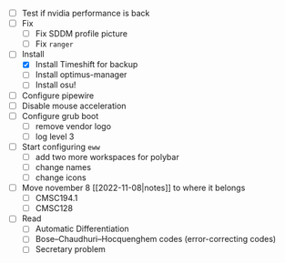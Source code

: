 
- [ ] Test if nvidia performance is back
- [ ] Fix
	- [ ] Fix SDDM profile picture
	- [ ] Fix `ranger`
- [ ] Install
	- [x] Install Timeshift for backup
	- [ ] Install optimus-manager
	- [ ] Install osu!
- [ ] Configure pipewire 
- [ ] Disable mouse acceleration
- [ ] Configure grub boot
	- [ ] remove vendor logo
	- [ ] log level 3
- [ ] Start configuring `eww`
	- [ ] add two more workspaces for polybar
	- [ ] change names
	- [ ] change icons
- [ ] Move  november 8 [[2022-11-08|notes]] to where it belongs
	- [ ] CMSC194.1
	- [ ] CMSC128
- [ ] Read
	- [ ] Automatic Differentiation
	- [ ] Bose–Chaudhuri–Hocquenghem codes (error-correcting codes)
	- [ ] Secretary problem